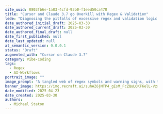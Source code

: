 ```yaml
---
site_uuid: 0803fb6e-1a83-4cfd-93b0-f1eed50ca470
title: "Cursor and Claude 3.7 go Overkill with Regex & Validation"
lede: "Diagnosing the pitfalls of excessive regex and validation logic in collaborative AI-powered workflows."
date_authored_initial_draft: 2025-03-30
date_authored_current_draft: 2025-03-30
date_authored_final_draft: null
date_first_published: null
date_last_updated: null
at_semantic_version: 0.0.0.1
status: "Draft"
augmented_with: "Cursor on Claude 3.7"
category: Vibe-Coding
tags:
  - Regex
  - AI-Workflows
portrait_image: ""
image_prompt: "A tangled web of regex symbols and warning signs, with two AI avatars (Cursor and Claude) struggling to untangle validation logic."
banner_image: https://img.recraft.ai/suhAZ6jMTP4_gEsM_FcZQuLOKF6elL-VzrxSEfvyiMs/rs:fit:2048:1024:0/raw:1/plain/abs://external/images/23df6d2b-9d7e-4e14-a487-227ca585f30f
date_modified: 2025-04-23
date_created: 2025-03-30
authors:
  - Michael Staton
---
```

